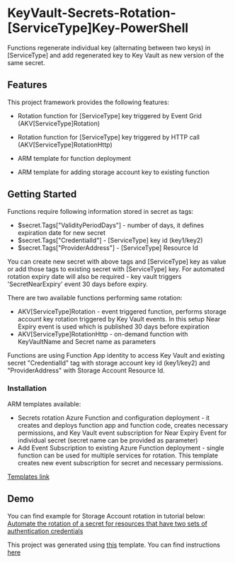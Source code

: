 # KeyVault-Secrets-Rotation-[ServiceType]Key-PowerShell

Functions regenerate individual key (alternating between two keys) in [ServiceType] and add regenerated key to Key Vault as new version of the same secret.

## Features

This project framework provides the following features:

* Rotation function for [ServiceType] key triggered by Event Grid (AKV[ServiceType]Rotation)

* Rotation function for [ServiceType] key triggered by HTTP call (AKV[ServiceType]RotationHttp)

* ARM template for function deployment

* ARM template for adding storage account key to existing function

## Getting Started

Functions require following information stored in secret as tags:

* $secret.Tags["ValidityPeriodDays"] - number of days, it defines expiration date for new secret
* $secret.Tags["CredentialId"] - [ServiceType] key id (key1/key2)
* $secret.Tags["ProviderAddress"] - [ServiceType] Resource Id

You can create new secret with above tags and [ServiceType] key as value or add those tags to existing secret with [ServiceType] key. For automated rotation expiry date will also be required - key vault triggers 'SecretNearExpiry' event 30 days before expiry.

There are two available functions performing same rotation:

* AKV[ServiceType]Rotation - event triggered function, performs storage account key rotation triggered by Key Vault events. In this setup Near Expiry event is used which is published 30 days before expiration
* AKV[ServiceType]RotationHttp - on-demand function with KeyVaultName and Secret name as parameters

Functions are using Function App identity to access Key Vault and existing secret "CredentialId" tag with storage account key id (key1/key2) and "ProviderAddress" with Storage Account Resource Id.

### Installation

ARM templates available:

* Secrets rotation Azure Function and configuration deployment - it creates and deploys function app and function code, creates necessary permissions, and Key Vault event subscription for Near Expiry Event for individual secret (secret name can be provided as parameter)
* Add Event Subscription to existing Azure Function deployment - single function can be used for multiple services for rotation. This template creates new event subscription for secret and necessary permissions.

[Templates link](./ARM-Templates/Readme.md)

## Demo

You can find example for Storage Account rotation in tutorial below:
[Automate the rotation of a secret for resources that have two sets of authentication credentials](https://docs.microsoft.com/azure/key-vault/secrets/tutorial-rotation-dual)


This project was generated using [this](https://github.com/Azure/KeyVault-Secrets-Rotation-Template-PowerShell) template. You can find instructions [here]()